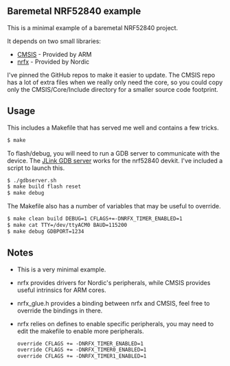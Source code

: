 ## Baremetal NRF52840 example

This is a minimal example of a baremetal NRF52840 project.

It depends on two small libraries:
- [CMSIS][CMSIS] - Provided by ARM
- [nrfx][nrfx] - Provided by Nordic

I've pinned the GitHub repos to make it easier to update. The CMSIS repo has
a lot of extra files when we really only need the core, so you could copy only
the CMSIS/Core/Include directory for a smaller source code footprint.

## Usage

This includes a Makefile that has served me well and contains a few tricks.

``` bash
$ make
```

To flash/debug, you will need to run a GDB server to communicate with the
device. The [JLink GDB server][JLinkGDB] works for the nrf52840 devkit. I've
included a script to launch this.

``` bash
$ ./gdbserver.sh
$ make build flash reset
$ make debug
```

The Makefile also has a number of variables that may be useful to override.

``` bash
$ make clean build DEBUG=1 CFLAGS+=-DNRFX_TIMER_ENABLED=1
$ make cat TTY=/dev/ttyACM0 BAUD=115200
$ make debug GDBPORT=1234
```

## Notes

- This is a very minimal example.
- nrfx provides drivers for Nordic's peripherals, while CMSIS provides useful
  intrinsics for ARM cores.
- nrfx_glue.h provides a binding between nrfx and CMSIS, feel free to override
  the bindings in there.
- nrfx relies on defines to enable specific peripherals, you may need to edit
  the makefile to enable more peripherals.

  ``` diff
  override CFLAGS += -DNRFX_TIMER_ENABLED=1
  override CFLAGS += -DNRFX_TIMER0_ENABLED=1
  override CFLAGS += -DNRFX_TIMER1_ENABLED=1
  ```

[CMSIS]: https://github.com/ARM-software/CMSIS_5
[nrfx]: https://github.com/NordicSemiconductor/nrfx
[JLinkGDB]: https://www.segger.com/products/debug-probes/j-link/tools/j-link-gdb-server/about-j-link-gdb-server/

